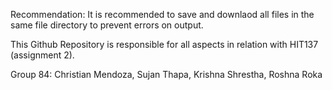 Recommendation: It is recommended to save and downlaod all files in the same file directory to prevent errors on output. 

This Github Repository is responsible for all aspects in relation with HIT137 (assignment 2).

Group 84:
Christian Mendoza,
Sujan Thapa,
Krishna Shrestha,
Roshna Roka
